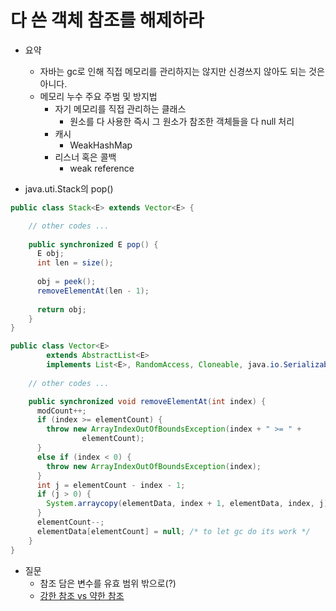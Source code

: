 # 다 쓴 객체 참조를 해제하라

- 요약
  - 자바는 gc로 인해 직접 메모리를 관리하지는 않지만 신경쓰지 않아도 되는 것은 아니다.
  - 메모리 누수 주요 주범 및 방지법
    - 자기 메모리를 직접 관리하는 클래스
      - 원소를 다 사용한 즉시 그 원소가 참조한 객체들을 다 null 처리
    - 캐시
      - WeakHashMap
    - 리스너 혹은 콜백
      - weak reference
    
- java.uti.Stack의 pop()
```java
public class Stack<E> extends Vector<E> {

    // other codes ...
  
    public synchronized E pop() {
      E obj;
      int len = size();
  
      obj = peek();
      removeElementAt(len - 1);
  
      return obj;
    }
}

public class Vector<E>
        extends AbstractList<E>
        implements List<E>, RandomAccess, Cloneable, java.io.Serializable {
    
    // other codes ...

    public synchronized void removeElementAt(int index) {
      modCount++;
      if (index >= elementCount) {
        throw new ArrayIndexOutOfBoundsException(index + " >= " +
                elementCount);
      }
      else if (index < 0) {
        throw new ArrayIndexOutOfBoundsException(index);
      }
      int j = elementCount - index - 1;
      if (j > 0) {
        System.arraycopy(elementData, index + 1, elementData, index, j);
      }
      elementCount--;
      elementData[elementCount] = null; /* to let gc do its work */
    }
}


```
- 질문
  - 참조 담은 변수를 유효 범위 밖으로(?)
  - [강한 참조 vs 약한 참조](https://developer88.tistory.com/115)
